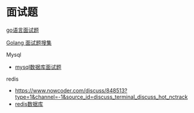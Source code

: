 # 面试题

[go语言面试题](https://www.topgoer.cn/docs/gomianshiti/mianshiti)

[Golang 面试题搜集](https://github.com/lifei6671/interview-go)

Mysql

* [mysql数据库面试题](https://blog.csdn.net/w139074301/article/details/112004430)

redis

* https://www.nowcoder.com/discuss/848513?type=1&channel=-1&source_id=discuss_terminal_discuss_hot_nctrack
* [redis数据库](https://blog.csdn.net/w139074301/article/details/112550908)
